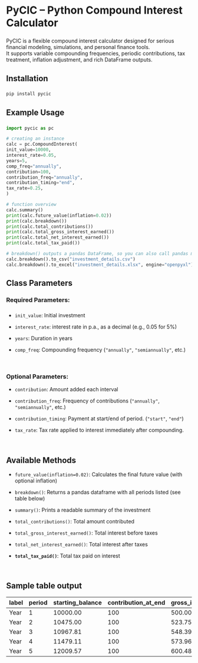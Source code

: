 <h1 align="left">PyCIC – Python Compound Interest Calculator</h1>

###

<p align="left">PyCIC is a flexible compound interest calculator designed for serious financial modeling, simulations, and personal finance tools.<br>It supports variable compounding frequencies, periodic contributions, tax treatment, inflation adjustment, and rich DataFrame outputs.</p>

###

<h2 align="left">Installation</h2>

###

```bash
pip install pycic
```

###

<h2 align="left">Example Usage</h2>

###

```python
import pycic as pc

# creating an instance
calc = pc.CompoundInterest(
init_value=10000,
interest_rate=0.05,
years=5,
comp_freq="annually",
contribution=100,
contribution_freq="annually",
contribution_timing="end",
tax_rate=0.25,
)

# function overview
calc.summary()
print(calc.future_value(inflation=0.02))
print(calc.breakdown())
print(calc.total_contributions())
print(calc.total_gross_interest_earned())
print(calc.total_net_interest_earned())
print(calc.total_tax_paid())

# breakdown() outputs a pandas DataFrame, so you can also call pandas methods on it
calc.breakdown().to_csv("investment_details.csv")
calc.breakdown().to_excel("investment_details.xlsx", engine="openpyxl")
```

###

<h2 align="left">Class Parameters</h2>

###

<h3 align="left">Required Parameters:</h2>

###

- `init_value`: Initial investment

- `interest_rate`: interest rate in p.a., as a decimal (e.g., 0.05 for 5%)

- `years`: Duration in years

- `comp_freq`: Compounding frequency (`"annually"`, `"semiannually"`, etc.)

<br>

<h3 align="left">Optional Parameters:</h2>

- `contribution`: Amount added each interval

- `contribution_freq`: Frequency of contributions (`"annually"`, `"semiannually"`, etc.)

- `contribution_timing`: Payment at start/end of period. (`"start"`, `"end"`)

- `tax_rate`: Tax rate applied to interest immediately after compounding.

<br>

<h2 align="left">Available Methods</h2>

- `future_value(inflation=0.02)`: Calculates the final future value (with optional inflation)

- `breakdown()`: Returns a pandas dataframe with all periods listed (see table below)

- `summary()`: Prints a readable summary of the investment

- `total_contributions()`: Total amount contributed

- `total_gross_interest_earned()`: Total interest before taxes

- `total_net_interest_earned()`: Total interest after taxes

- **`total_tax_paid()`**: Total tax paid on interest

<br>

<h2 align="left">Sample table output</h2>

| label | period | starting_balance | contribution_at_end | gross_interest | net_interest | tax_paid | ending_balance |
| ----- | ------ | ---------------- | ------------------- | -------------- | ------------ | -------- | -------------- |
| Year  | 1      | 10000.00         | 100                 | 500.00         | 375.00       | 125.00   | 10475.00       |
| Year  | 2      | 10475.00         | 100                 | 523.75         | 392.81       | 130.94   | 10967.81       |
| Year  | 3      | 10967.81         | 100                 | 548.39         | 411.29       | 137.10   | 11479.11       |
| Year  | 4      | 11479.11         | 100                 | 573.96         | 430.47       | 143.49   | 12009.57       |
| Year  | 5      | 12009.57         | 100                 | 600.48         | 450.36       | 150.12   | 12559.93       |
